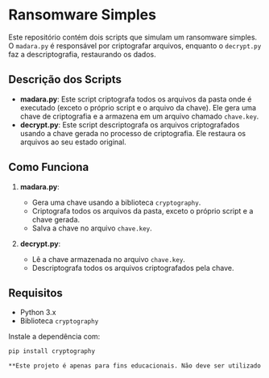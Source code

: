 # Ransomware Simples

Este repositório contém dois scripts que simulam um ransomware simples. O `madara.py` é responsável por criptografar arquivos, enquanto o `decrypt.py` faz a descriptografia, restaurando os dados.

## Descrição dos Scripts

- **madara.py**: Este script criptografa todos os arquivos da pasta onde é executado (exceto o próprio script e o arquivo da chave). Ele gera uma chave de criptografia e a armazena em um arquivo chamado `chave.key`.
- **decrypt.py**: Este script descriptografa os arquivos criptografados usando a chave gerada no processo de criptografia. Ele restaura os arquivos ao seu estado original.

## Como Funciona

1. **madara.py**:
   - Gera uma chave usando a biblioteca `cryptography`.
   - Criptografa todos os arquivos da pasta, exceto o próprio script e a chave gerada.
   - Salva a chave no arquivo `chave.key`.

2. **decrypt.py**:
   - Lê a chave armazenada no arquivo `chave.key`.
   - Descriptografa todos os arquivos criptografados pela chave.

## Requisitos

- Python 3.x
- Biblioteca `cryptography`

Instale a dependência com:

```bash
pip install cryptography

**Este projeto é apenas para fins educacionais. Não deve ser utilizado para atividades maliciosas. O uso de ransomware ou qualquer ferramenta que comprometa a segurança de dados de outras pessoas é ilegal e antiético. **
